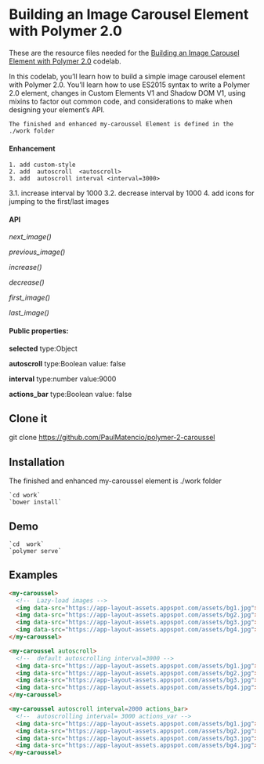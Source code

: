 # Building an Image Carousel Element with Polymer 2.0

These are the resource files needed for the [Building an Image Carousel Element with Polymer 2.0](https://codelabs.developers.google.com/codelabs/polymer-2-carousel/) codelab.

In this codelab, you’ll learn how to build a simple image carousel element with Polymer 2.0. You’ll learn how to use ES2015 syntax to write a Polymer 2.0 element, changes in Custom Elements V1 and Shadow DOM V1, using mixins to factor out common code, and considerations to make when designing your element’s API.

`The finished and enhanced my-caroussel Element is defined in the ./work folder`

#### Enhancement
	1. add custom-style
	2. add  autoscroll  <autoscroll>
	3. add  autoscroll interval <interval=3000>
   3.1. increase interval by 1000
	 3.2. decrease interval by 1000
  4. add icons for jumping to the first/last images

#### API

_next_image()_

_previous_image()_

_increase()_

_decrease()_

_first_image()_

_last_image()_

#### Public properties:

**selected**  type:Object

**autoscroll** type:Boolean value: false

**interval**  type:number value:9000

**actions_bar** type:Boolean value: false



## Clone it

  git clone  https://github.com/PaulMatencio/polymer-2-caroussel

## Installation

 The finished and enhanced my-caroussel element is  ./work folder   


 	`cd work`
 	`bower install`

## Demo

	`cd  work`
	`polymer serve`


## Examples


```html
<my-caroussel>
  <!--  Lazy-load images -->
  <img data-src="https://app-layout-assets.appspot.com/assets/bg1.jpg">
  <img data-src="https://app-layout-assets.appspot.com/assets/bg2.jpg">
  <img data-src="https://app-layout-assets.appspot.com/assets/bg3.jpg">
  <img data-src="https://app-layout-assets.appspot.com/assets/bg4.jpg">
</my-caroussel>

<my-caroussel autoscroll>
  <!--  default autoscrolling interval=3000 -->
  <img data-src="https://app-layout-assets.appspot.com/assets/bg1.jpg">
  <img data-src="https://app-layout-assets.appspot.com/assets/bg2.jpg">
  <img data-src="https://app-layout-assets.appspot.com/assets/bg3.jpg">
  <img data-src="https://app-layout-assets.appspot.com/assets/bg4.jpg">
</my-caroussel>

<my-caroussel autoscroll interval=2000 actions_bar>
  <!--  autoscrolling interval= 3000 actions_var -->
  <img data-src="https://app-layout-assets.appspot.com/assets/bg1.jpg">
  <img data-src="https://app-layout-assets.appspot.com/assets/bg2.jpg">
  <img data-src="https://app-layout-assets.appspot.com/assets/bg3.jpg">
  <img data-src="https://app-layout-assets.appspot.com/assets/bg4.jpg">
</my-caroussel>
```
